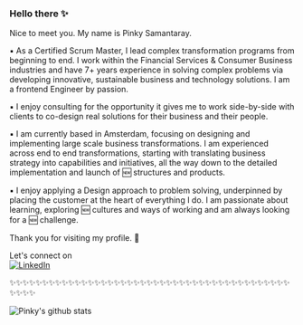 ### Hello there :sparkles: 

Nice to meet you. My name is Pinky Samantaray. 

:black_small_square: As a Certified Scrum Master, I lead complex transformation programs from beginning to end. I work within the Financial Services & Consumer Business industries and have 7+ years experience in solving complex problems via developing innovative, sustainable business and technology solutions. I am a frontend Engineer by passion. 

:black_small_square: I enjoy consulting for the opportunity it gives me to work side-by-side with clients to co-design real solutions for their business and their people.

:black_small_square: I am currently based in Amsterdam, focusing on designing and implementing large scale business transformations. I am experienced across end to end transformations, starting with translating business strategy into capabilities and initiatives, all the way down to the detailed implementation and launch of :new: structures and products. 

:black_small_square: I enjoy applying a Design approach to problem solving, underpinned by placing the customer at the heart of everything I do. I am passionate about learning, exploring :new: cultures and ways of working and am always looking for a :new: challenge. 




Thank you for visiting my profile. :rocket:



Let's connect on <br>
    <a href="https://www.linkedin.com/in/pinkysamantaray/"><img src="https://img.shields.io/badge/LinkedIn--_.svg?style=social&logo=linkedin" alt="LinkedIn"></a>

:sparkles::sparkles::sparkles::sparkles::sparkles::sparkles::sparkles::sparkles::sparkles::sparkles::sparkles::sparkles::sparkles::sparkles::sparkles::sparkles::sparkles::sparkles::sparkles::sparkles::sparkles::sparkles::sparkles::sparkles::sparkles::sparkles::sparkles::sparkles::sparkles::sparkles::sparkles::sparkles::sparkles::sparkles::sparkles::sparkles::sparkles::sparkles::sparkles::sparkles::sparkles::sparkles::sparkles::sparkles::sparkles::sparkles::sparkles:


![Pinky's github stats](https://github-readme-stats.vercel.app/api?username=pinkysamantaray&theme=algolia&show_icons=true)

<!--
**pinkysamantaray/pinkysamantaray** is a ✨ _special_ ✨ repository because its `README.md` (this file) appears on your GitHub profile.

Here are some ideas to get you started:

- 🔭 I’m currently working on ...
- 🌱 I’m currently learning ...
- 👯 I’m looking to collaborate on ...
- 🤔 I’m looking for help with ...
- 💬 Ask me about ...
- 📫 How to reach me: ...
- 😄 Pronouns: ...
- ⚡ Fun fact: ...
-->
